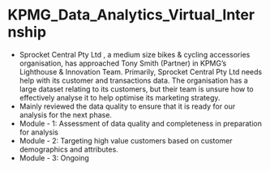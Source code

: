# KPMG_Data_Analytics_Virtual_Internship
- Sprocket Central Pty Ltd , a medium size bikes & cycling accessories organisation, has approached Tony Smith (Partner) in KPMG’s Lighthouse & Innovation Team. Primarily, Sprocket Central Pty Ltd needs help with its customer and transactions data. The organisation has a large dataset relating to its customers, but their team is unsure how to effectively analyse it to help optimise its marketing strategy.
- Mainly reviewed the data quality to ensure that it is ready for our analysis for the next phase.
- Module - 1:
Assessment of data quality and completeness in preparation for analysis
- Module - 2:
Targeting high value customers based on customer demographics and attributes.
- Module - 3: Ongoing
